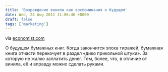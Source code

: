 ```yaml
---
title: 'Возрождение винила как воспоминания о будущем'
date: Wed, 24 Aug 2011 11:06:46 +0000
draft: false
tags: ['marketing']
---
```


via [economist.com](http://www.economist.com/node/21526296)

О будущем бумажных книг. Когда закончится эпоха тиражей, бумажная книга отчасти перекочует в раздел «дико прикольной штуки». За которую не жалко заплатить денег. Тем, более, что, в отличие от винила, её и вправду можно сделать руками.